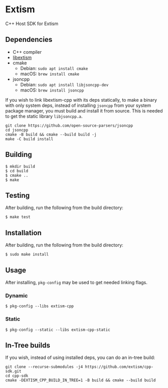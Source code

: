 # Extism

C++ Host SDK for Extism

## Dependencies

- C++ compiler
- [libextism](https://extism.org/docs/install)
- cmake
  - Debian: `sudo apt install cmake`
  - macOS: `brew install cmake`
- jsoncpp
  - Debian: `sudo apt install libjsoncpp-dev`
  - macOS: `brew install jsoncpp`

If you wish to link libextism-cpp with its deps statically, to make a binary
with only system deps, instead of installing `jsoncpp` from your system
package manager, you must build and install it from source. This is needed to
get the static library `libjsoncpp.a`.

```shell
git clone https://github.com/open-source-parsers/jsoncpp
cd jsoncpp
cmake -B build && cmake --build build -j
make -C build install
```

## Building

```shell
$ mkdir build
$ cd build
$ cmake ..
$ make
```

## Testing

After building, run the following from the build directory:

```shell
$ make test
```

## Installation

After building, run the following from the build directory:

```shell
$ sudo make install
```

## Usage

After installing, `pkg-config` may be used to get needed linking flags.

### Dynamic
```shell
$ pkg-config --libs extism-cpp
```

### Static
```shell
$ pkg-config --static --libs extism-cpp-static
```

## In-Tree builds

If you wish, instead of using installed deps, you can do an in-tree build:

```shell
git clone --recurse-submodules -j4 https://github.com/extism/cpp-sdk.git
cd cpp-sdk
cmake -DEXTISM_CPP_BUILD_IN_TREE=1 -B build && cmake --build build
```

